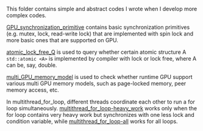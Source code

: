 This folder contains simple and abstract codes I wrote when I develop
more complex codes.

[GPU\_synchronization\_primitive](GPU_synchronization_primitive.cpp)
contains basic synchronization primitives (e.g. mutex, lock, read-write
lock) that are implemented with spin lock and more basic ones that are
supported on GPU. 

[atomic\_lock\_free\_Q](atomic_lock_free_Q.cpp) is used to query
whether certain atomic structure A ```std::atomic <A>``` is
implemented by compiler with lock or lock free, where A can be, say,
double.

[multi\_GPU\_memory\_model](multi_GPU_memory_model.cu) is used to
check whether runtime GPU support various multi GPU memory models,
such as page-locked memory, peer memory access, etc.

In multithread\_for\_loop, different threads coordinate each other to
run a for loop simultaneously.
[multithread\_for\_loop-heavy\_work](multithread_for_loop-heavy_work.cpp)
works only when the for loop contains very heavy work but synchronizes
with one less lock and condition variable, while
[multithread\_for\_loop-all](multithread_for_loop-all.cpp) works for
all loops.
